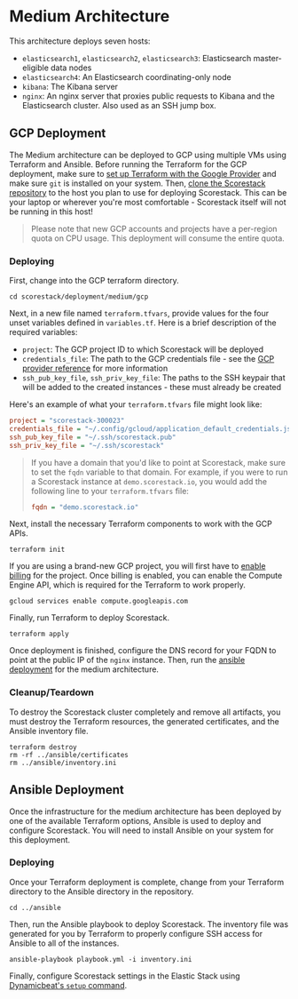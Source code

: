 Medium Architecture
===================

This architecture deploys seven hosts:

- `elasticsearch1`, `elasticsearch2`, `elasticsearch3`: Elasticsearch master-eligible data nodes
- `elasticsearch4`: An Elasticsearch coordinating-only node
- `kibana`: The Kibana server
- `nginx`: An nginx server that proxies public requests to Kibana and the Elasticsearch cluster. Also used as an SSH jump box.

GCP Deployment
--------------

The Medium architecture can be deployed to GCP using multiple VMs using Terraform and Ansible. Before running the Terraform for the GCP deployment, make sure to [set up Terraform with the Google Provider](https://www.terraform.io/docs/providers/google/guides/getting_started.html) and make sure `git` is installed on your system. Then, [clone the Scorestack repository](cloning.md) to the host you plan to use for deploying Scorestack. This can be your laptop or wherever you're most comfortable - Scorestack itself will not be running in this host!

> Please note that new GCP accounts and projects have a per-region quota on CPU usage. This deployment will consume the entire quota.

### Deploying

First, change into the GCP terraform directory.

```shell
cd scorestack/deployment/medium/gcp
```

Next, in a new file named `terraform.tfvars`, provide values for the four unset variables defined in `variables.tf`. Here is a brief description of the required variables:

- `project`: The GCP project ID to which Scorestack will be deployed
- `credentials_file`: The path to the GCP credentials file - see the [GCP provider reference](https://www.terraform.io/docs/providers/google/guides/provider_reference.html#credentials) for more information
- `ssh_pub_key_file`, `ssh_priv_key_file`: The paths to the SSH keypair that will be added to the created instances - these must already be created

Here's an example of what your `terraform.tfvars` file might look like:

```ini
project = "scorestack-300023"
credentials_file = "~/.config/gcloud/application_default_credentials.json"
ssh_pub_key_file = "~/.ssh/scorestack.pub"
ssh_priv_key_file = "~/.ssh/scorestack"
```

> If you have a domain that you'd like to point at Scorestack, make sure to set the `fqdn` variable to that domain. For example, if you were to run a Scorestack instance at `demo.scorestack.io`, you would add the following line to your `terraform.tfvars` file:
> ```ini
> fqdn = "demo.scorestack.io"
> ```

Next, install the necessary Terraform components to work with the GCP APIs.

```shell
terraform init
```

If you are using a brand-new GCP project, you will first have to [enable billing](https://cloud.google.com/billing/docs/how-to/modify-project) for the project. Once billing is enabled, you can enable the Compute Engine API, which is required for the Terraform to work properly.

```shell
gcloud services enable compute.googleapis.com
```

Finally, run Terraform to deploy Scorestack.

```shell
terraform apply
```

Once deployment is finished, configure the DNS record for your FQDN to point at the public IP of the `nginx` instance. Then, run the [ansible deployment](#ansible-deployment) for the medium architecture.

### Cleanup/Teardown

To destroy the Scorestack cluster completely and remove all artifacts, you must destroy the Terraform resources, the generated certificates, and the Ansible inventory file.

```shell
terraform destroy
rm -rf ../ansible/certificates
rm ../ansible/inventory.ini
```

Ansible Deployment
------------------

Once the infrastructure for the medium architecture has been deployed by one of the available Terraform options, Ansible is used to deploy and configure Scorestack. You will need to install Ansible on your system for this deployment.

### Deploying

Once your Terraform deployment is complete, change from your Terraform directory to the Ansible directory in the repository.

```shell
cd ../ansible
```

Then, run the Ansible playbook to deploy Scorestack. The inventory file was generated for you by Terraform to properly configure SSH access for Ansible to all of the instances.

```shell
ansible-playbook playbook.yml -i inventory.ini
```

Finally, configure Scorestack settings in the Elastic Stack using [Dynamicbeat's `setup` command](./setup.md).